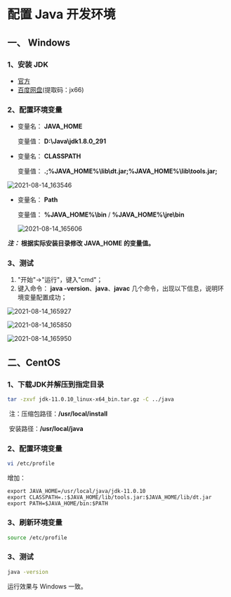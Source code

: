 # 配置 Java 开发环境

## 一、 Windows

### 1、安装 JDK

- [官方](https://www.oracle.com/java/technologies/javase-downloads.html)
- [百度网盘](https://pan.baidu.com/s/10zvgg1q02AKrtYkE3XbjzQ)(提取码：jx66)

### 2、配置环境变量

- 变量名： **JAVA_HOME**

  变量值： **D:\Java\jdk1.8.0_291**

- 变量名： **CLASSPATH**

  变量值： **.;%JAVA_HOME%\lib\dt.jar;%JAVA_HOME%\lib\tools.jar;**

![2021-08-14_163546](https://img.qinweizhao.com/2021/08/2021-08-14_163546.png)

- 变量名： **Path**

  变量值： **%JAVA_HOME%\bin**	/	**%JAVA_HOME%\jre\bin**

  ![2021-08-14_165606](https://img.qinweizhao.com/2021/08/2021-08-14_165606.png)

***注：* 根据实际安装目录修改 JAVA_HOME 的变量值。**

### 3、测试

1. "开始"->"运行"，键入"cmd"；
2. 键入命令： **java -version**、**java**、**javac** 几个命令，出现以下信息，说明环境变量配置成功；

![2021-08-14_165927](https://img.qinweizhao.com/2021/08/2021-08-14_165927.png)

![2021-08-14_165850](https://img.qinweizhao.com/2021/08/2021-08-14_165850.png)

![2021-08-14_165950](https://img.qinweizhao.com/2021/08/2021-08-14_165950.png)

## 二、CentOS

### 1、下载JDK并解压到指定目录

```bash
tar -zxvf jdk-11.0.10_linux-x64_bin.tar.gz -C ../java
```

​		注：压缩包路径：**/usr/local/install**

​				安装路径：**/usr/local/java**

### 2、配置环境变量

```bash
vi /etc/profile
```

增加：

```
export JAVA_HOME=/usr/local/java/jdk-11.0.10
export CLASSPATH=.:$JAVA_HOME/lib/tools.jar:$JAVA_HOME/lib/dt.jar
export PATH=$JAVA_HOME/bin:$PATH
```

### 3、刷新环境变量

```bash
source /etc/profile
```

### 3、测试

```bash
java -version
```

运行效果与 Windows 一致。